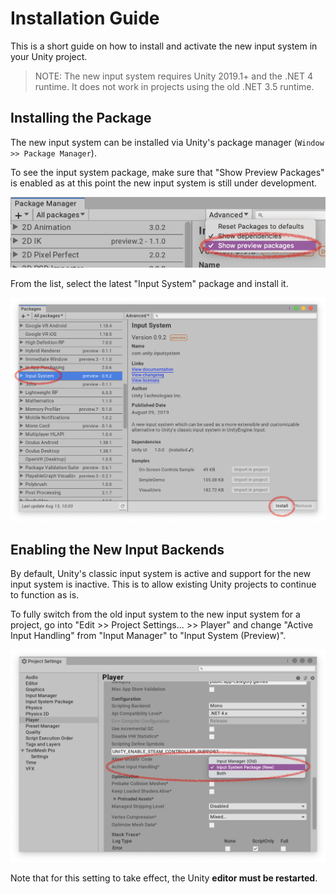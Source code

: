 # Installation Guide

This is a short guide on how to install and activate the new input system in your Unity project.

>NOTE: The new input system requires Unity 2019.1+ and the .NET 4 runtime. It does not work in projects using the old .NET 3.5 runtime.

## Installing the Package

The new input system can be installed via Unity's package manager (`Window >> Package Manager`).

To see the input system package, make sure that "Show Preview Packages" is enabled as at this point the new input system is still under development.

![Show Preview Package](Images/ShowPreviewPackages.png)

From the list, select the latest "Input System" package and install it.

![Install Input System Package](Images/InputSystemPackage.png)

## Enabling the New Input Backends

By default, Unity's classic input system is active and support for the new input system is inactive. This is to allow existing Unity projects to continue to function as is.

To fully switch from the old input system to the new input system for a project, go into "Edit >> Project Settings... >> Player" and change "Active Input Handling" from "Input Manager" to "Input System (Preview)".

![Switch Active Input Handling](Images/ActiveInputHandling.png)

Note that for this setting to take effect, the Unity __editor must be restarted__.
